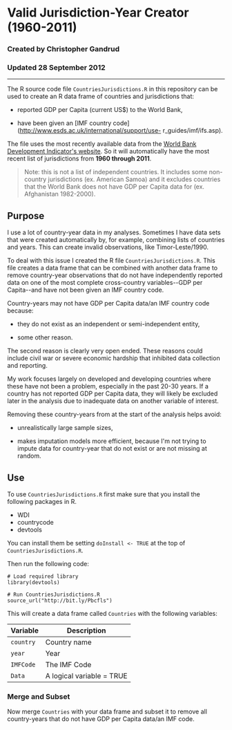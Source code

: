# Valid Jurisdiction-Year Creator (1960-2011)
### Created by Christopher Gandrud
### Updated 28 September 2012

---

The R source code file `CountriesJurisdictions.R` in this repository can be used to create an R data frame of countries and jurisdictions that:

- reported GDP per Capita (current US$) to the World Bank, 

- have been given an [IMF country code](http://www.esds.ac.uk/international/support/use- r_guides/imf/ifs.asp).

The file uses the most recently available data from the [World Bank Development Indicator's website](http://data.worldbank.org/indicator/NY.GDP.PCAP.KN). So it will automatically have the most recent list of jurisdictions from **1960 through 2011**.

> Note: this is not a list of independent countries. It includes some non-country jurisdictions (ex. American Samoa) and it excludes countries that the World Bank does not have GDP per Capita data for (ex. Afghanistan 1982-2000). 

## Purpose

I use a lot of country-year data in my analyses. Sometimes I have data sets that were created automatically by, for example, combining lists of countries and years. This can create invalid observations, like Timor-Leste/1990.

To deal with this issue I created the R file `CountriesJurisdictions.R`. This file creates a data frame that can be combined with another data frame to remove country-year observations that do not have independently reported data on one of the most complete cross-country variables--GDP per Capita--and have not been given an IMF country code.

Country-years may not have GDP per Capita data/an IMF country code because:

- they do not exist as an independent or semi-independent entity,

- some other reason.

The second reason is clearly very open ended. These reasons could include civil war or severe economic hardship that inhibited data collection and reporting.

My work focuses largely on developed and developing countries where these have not been a problem, especially in the past 20-30 years. If a country has not reported GDP per Capita data, they will likely be excluded later in the analysis due to inadequate data on another variable of interest.

Removing these country-years from at the start of the analysis helps avoid:

- unrealistically large sample sizes,

- makes imputation models more efficient, because I'm not trying to impute data for country-year that do not exist or are not missing at random. 

## Use

To use `CountriesJurisdictions.R` first make sure that you install the following packages in R.

- WDI
- countrycode
- devtools

You can install them be setting `doInstall <- TRUE` at the top of `CountriesJurisdictions.R`.

Then run the following code:

```
# Load required library
library(devtools)

# Run CountriesJurisdictions.R
source_url("http://bit.ly/Pbcfls")
```

This will create a data frame called `Countries` with the following variables:

| Variable   | Description  |
| ---------- | ------------ |
| `country`  | Country name |
| `year`     | Year         |
| `IMFCode`  | The IMF Code |
| `Data`     | A logical variable = TRUE |

### Merge and Subset

Now merge `Countries` with your data frame and subset it to remove all country-years that do not have GDP per Capita data/an IMF code.


